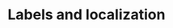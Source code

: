 <properties
	pageTitle="Translation sets | Microsoft PowerApps"
	description=""
	services="powerapps"
	documentationCenter="na"
	authors=""
	manager="robinarh"
	editor=""
	tags=""/>

<tags
   ms.service="powerapps"
   ms.devlang="na"
   ms.topic="article"
   ms.tgt_pltfrm="na"
   ms.workload="na"
   ms.date="02/07/2017"
   ms.author=""/>

# Labels and localization

